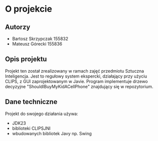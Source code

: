 # O projekcie

## Autorzy

- Bartosz Skrzypczak 155832
- Mateusz Górecki 155836

## Opis projektu

Projekt ten został zrealizowany w ramach zajęć przedmiotu Sztuczna Inteligencja. Jest to regułowy system ekspercki, działający przy użyciu CLIPS, z GUI zaprojektowanym w Javie. Program implementuje drzewo decyzyjne "ShouldIBuyMyKidACellPhone" znajdujący się w repozytorium.

## Dane techniczne

Projekt do swojego działania używa:
  - JDK23
  - biblioteki CLIPSJNI
  - wbudowanych bibliotek Javy np. Swing
